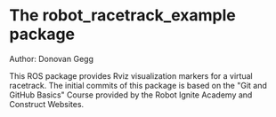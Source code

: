 # The robot_racetrack_example package 

Author: Donovan Gegg

This ROS package provides Rviz visualization markers for a virtual racetrack. 
The initial commits of this package is based on the "Git and GitHub Basics" Course provided by the Robot Ignite Academy and Construct Websites.

